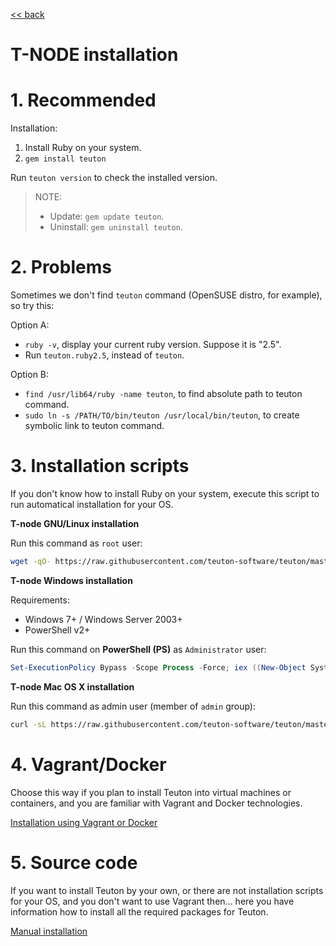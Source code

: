 [<< back](README.md)

# T-NODE installation

# 1. Recommended

Installation:
1. Install Ruby on your system.
2. `gem install teuton`

Run `teuton version` to check the installed version.

> NOTE:
> * Update: `gem update teuton`.
> * Uninstall: `gem uninstall teuton`.

# 2. Problems

Sometimes we don't find `teuton` command (OpenSUSE distro, for example), so try this:

Option A:
* `ruby -v`, display your current ruby version. Suppose it is "2.5".
* Run `teuton.ruby2.5`, instead of `teuton`.

Option B:
* `find /usr/lib64/ruby -name teuton`, to find absolute path to teuton command.
* `sudo ln -s /PATH/TO/bin/teuton /usr/local/bin/teuton`, to create symbolic link to teuton command.

# 3. Installation scripts

If you don't know how to install Ruby on your system, execute this script to run automatical installation for your OS.

**T-node GNU/Linux installation**

Run this command as `root` user:

```bash
wget -qO- https://raw.githubusercontent.com/teuton-software/teuton/master/install/linux/t-node_install.sh | bash
```

**T-node Windows installation**

Requirements:
* Windows 7+ / Windows Server 2003+
* PowerShell v2+

Run this command on **PowerShell (PS)** as `Administrator` user:

```powershell
Set-ExecutionPolicy Bypass -Scope Process -Force; iex ((New-Object System.Net.WebClient).DownloadString('https://raw.githubusercontent.com/teuton-software/teuton/master/install/windows/t-node_install.ps1'))
```

**T-node Mac OS X installation**

Run this command as admin user (member of `admin` group):

```bash
curl -sL https://raw.githubusercontent.com/teuton-software/teuton/master/install/mac/t-node_install.sh | bash
```

# 4. Vagrant/Docker

Choose this way if you plan to install Teuton into virtual machines or containers, and you are familiar with Vagrant and Docker technologies.

[Installation using Vagrant or Docker](vagrant_docker.md)

# 5. Source code

If you want to install Teuton by your own, or there are not installation scripts for your OS, and you don't want to use Vagrant then... here you have information how to install all the required packages for Teuton.

[Manual installation](manual.md)
